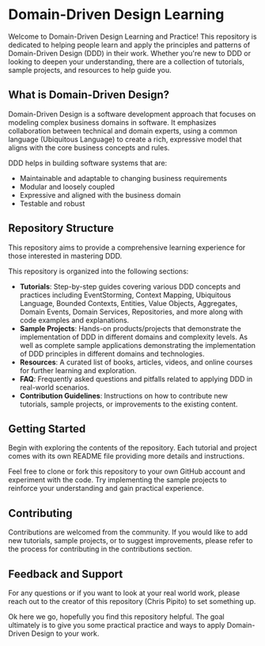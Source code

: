 # Domain-Driven Design Learning

Welcome to Domain-Driven Design Learning and Practice! This repository is dedicated to helping people learn and apply the principles and patterns of Domain-Driven Design (DDD) in their work. Whether you're new to DDD or looking to deepen your understanding, there are a collection of tutorials, sample projects, and resources to help guide you.



## What is Domain-Driven Design?

Domain-Driven Design is a software development approach that focuses on modeling complex business domains in software. It emphasizes collaboration between technical and domain experts, using a common language (Ubiquitous Language) to create a rich, expressive model that aligns with the core business concepts and rules.

DDD helps in building software systems that are:

- Maintainable and adaptable to changing business requirements
- Modular and loosely coupled
- Expressive and aligned with the business domain
- Testable and robust

## Repository Structure
This repository aims to provide a comprehensive learning experience for those interested in mastering DDD. 

This repository is organized into the following sections:

- **Tutorials**: Step-by-step guides covering various DDD concepts and practices including EventStorming, Context Mapping, Ubiquitous Language, Bounded Contexts, Entities, Value Objects, Aggregates, Domain Events, Domain Services, Repositories, and more along with code examples and explanations.
- **Sample Projects**: Hands-on products/projects that demonstrate the implementation of DDD in different domains and complexity levels. As well as complete sample applications demonstrating the implementation of DDD principles in different domains and technologies.
- **Resources**: A curated list of books, articles, videos, and online courses for further learning and exploration.
- **FAQ**: Frequently asked questions and pitfalls related to applying DDD in real-world scenarios.
- **Contribution Guidelines**: Instructions on how to contribute new tutorials, sample projects, or improvements to the existing content.

## Getting Started

Begin with exploring the contents of the repository. Each tutorial and project comes with its own README file providing more details and instructions.

Feel free to clone or fork this repository to your own GitHub account and experiment with the code. Try implementing the sample projects to reinforce your understanding and gain practical experience. 

## Contributing

Contributions are welcomed from the community. If you would like to add new tutorials, sample projects, or to suggest improvements, please refer to the process for contributing in the contributions section.

## Feedback and Support

For any questions or if you want to look at your real world work, please reach out to the creator of this repository (Chris Pipito) to set something up.

Ok here we go, hopefully you find this repository helpful. The goal ultimately is to give you some practical practice and ways to apply Domain-Driven Design to your work. 
